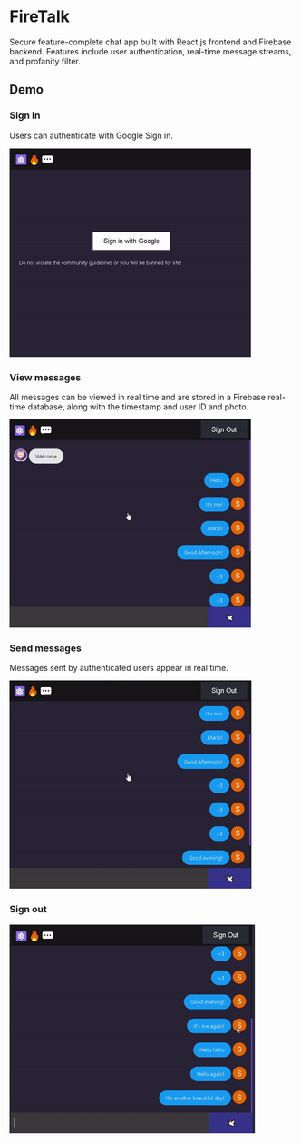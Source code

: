 # FireTalk
Secure feature-complete chat app built with React.js frontend and Firebase backend. Features include user authentication, real-time message streams, and profanity filter.

## Demo
### Sign in
Users can authenticate with Google Sign in.

![Sign In](/gifs/SignIn.gif)

### View messages
All messages can be viewed in real time and are stored in a Firebase real-time database, along with the timestamp and user ID and photo.

![View Messages](/gifs/ViewMessages.gif)

### Send messages
Messages sent by authenticated users appear in real time.

![Send Messages](/gifs/SendMessages.gif)

### Sign out
![Sign Out](/gifs/SignOut.gif)

